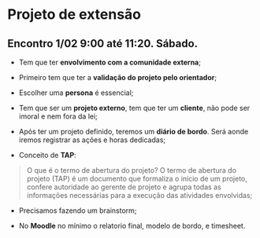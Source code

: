 # Projeto de extensão 

## Encontro 1/02 9:00 até 11:20. Sábado.

- Tem que ter **envolvimento com a comunidade externa**;
- Primeiro tem que ter a **validação do projeto pelo orientador**;
- Escolher uma **persona** é essencial;
- Tem que ser um **projeto externo**, tem que ter um **cliente**, não pode ser imoral e nem fora da lei;
- Após ter um projeto definido, teremos um **diário de bordo**. Será aonde iremos registrar as ações e horas dedicadas;

- Conceito de **TAP**:

> O que é o termo de abertura do projeto? O termo de abertura do projeto (TAP) é um documento que formaliza o início de um projeto, confere autoridade ao gerente de projeto e agrupa todas as informações necessárias para a execução das atividades envolvidas;

- Precisamos fazendo um brainstorm;

- No **Moodle** no mínimo o relatorio final, modelo de bordo, e timesheet.
